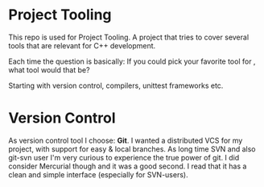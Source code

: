 # Project Tooling

This repo is used for Project Tooling. A project that tries to cover several tools that are relevant for C++ development.

Each time the question is basically:
If you could pick your favorite tool for <purpose X>, what tool would that be?

Starting with version control, compilers, unittest frameworks etc.

# Version Control

As version control tool I choose: **Git**. I wanted a distributed VCS for my project, with support for easy & local branches.
As long time SVN and also git-svn user I'm very curious to experience the true power of git.
I did consider Mercurial though and it was a good second. I read that it has a clean and simple interface (especially for SVN-users).
